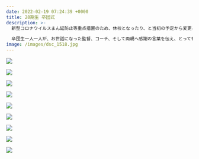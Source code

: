```yaml
---
date: 2022-02-19 07:24:39 +0000
title: 28期生 卒団式
description: >-
  新型コロナウイルスまん延防止等重点措置のため、休校となったり、と当初の予定から変更となり、開催できるのかどうか・・・ヒヤヒヤしておりましたが、無事終えることができました。

  卒団生一人一人が、お世話になった監督、コーチ、そして両親へ感謝の言葉を伝え、とっても暖かい気持ちになりました。思わずもらい泣き💦💦28期生の皆さん、お疲れさまでした😊そしてこれからも、ご活躍を楽しみにしています♪
image: /images/dsc_1518.jpg
---
```

![](/images/dsc_148.jpg)

![](/images/dsc_1521.jpg)

![](/images/dsc_1522.jpg)

![](/images/dsc_1541.jpg)

![](/images/20220219_184309.jpg)

![](/images/20220219_184823.jpg)

![](/images/20220219_185017.jpg)

![](/images/20220219_185342.jpg)

![](/images/20220219_185536.jpg)